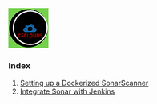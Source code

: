 <img src="images/c4logo.png">

### Index
  1. [ Setting up a Dockerized SonarScanner ](https://github.com/submah/sonar-jenkins/blob/main/docs/Setting_up_a_Dockerized_SonarScanner.md)
  2. [ Integrate Sonar with Jenkins ](https://github.com/submah/sonar-jenkins/blob/main/docs/Integrate_Sonar_with_Jenkins.md)
